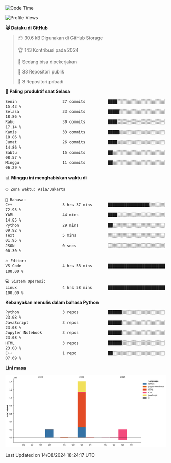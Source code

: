 <!--START_SECTION:waka-->
![Code Time](http://img.shields.io/badge/Code%20Time-4%20hrs%2058%20mins-blue)

![Profile Views](http://img.shields.io/badge/Profil%20dilihat-618-blue)

**🐱 Dataku di GitHub** 

> 📦 30.6 kB Digunakan di GitHub Storage 
 > 
> 🏆 143 Kontribusi pada 2024
 > 
> 💼 Sedang bisa dipekerjakan
 > 
> 📜 33 Repositori publik 
 > 
> 🔑 3 Repositori pribadi 
 > 
📅 **Paling produktif saat Selasa** 

```text
Senin                    27 commits          ████░░░░░░░░░░░░░░░░░░░░░   15.43 % 
Selasa                   33 commits          █████░░░░░░░░░░░░░░░░░░░░   18.86 % 
Rabu                     30 commits          ████░░░░░░░░░░░░░░░░░░░░░   17.14 % 
Kamis                    33 commits          █████░░░░░░░░░░░░░░░░░░░░   18.86 % 
Jumat                    26 commits          ████░░░░░░░░░░░░░░░░░░░░░   14.86 % 
Sabtu                    15 commits          ██░░░░░░░░░░░░░░░░░░░░░░░   08.57 % 
Minggu                   11 commits          ██░░░░░░░░░░░░░░░░░░░░░░░   06.29 % 
```


📊 **Minggu ini menghabiskan waktu di** 

```text
🕑︎ Zona waktu: Asia/Jakarta

💬 Bahasa: 
C++                      3 hrs 37 mins       ██████████████████░░░░░░░   72.93 % 
YAML                     44 mins             ████░░░░░░░░░░░░░░░░░░░░░   14.85 % 
Python                   29 mins             ██░░░░░░░░░░░░░░░░░░░░░░░   09.92 % 
Text                     5 mins              ░░░░░░░░░░░░░░░░░░░░░░░░░   01.95 % 
JSON                     0 secs              ░░░░░░░░░░░░░░░░░░░░░░░░░   00.30 % 

🔥 Editor: 
VS Code                  4 hrs 58 mins       █████████████████████████   100.00 % 

💻 Sistem Operasi: 
Linux                    4 hrs 58 mins       █████████████████████████   100.00 % 
```

**Kebanyakan menulis dalam bahasa Python** 

```text
Python                   3 repos             ██████░░░░░░░░░░░░░░░░░░░   23.08 % 
JavaScript               3 repos             ██████░░░░░░░░░░░░░░░░░░░   23.08 % 
Jupyter Notebook         3 repos             ██████░░░░░░░░░░░░░░░░░░░   23.08 % 
HTML                     3 repos             ██████░░░░░░░░░░░░░░░░░░░   23.08 % 
C++                      1 repo              ██░░░░░░░░░░░░░░░░░░░░░░░   07.69 % 
```



**Lini masa**

![Lines of Code chart](https://raw.githubusercontent.com/yusuf601/yusuf601/main/assets/bar_graph.png)


 Last Updated on 14/08/2024 18:24:17 UTC
<!--END_SECTION:waka-->

